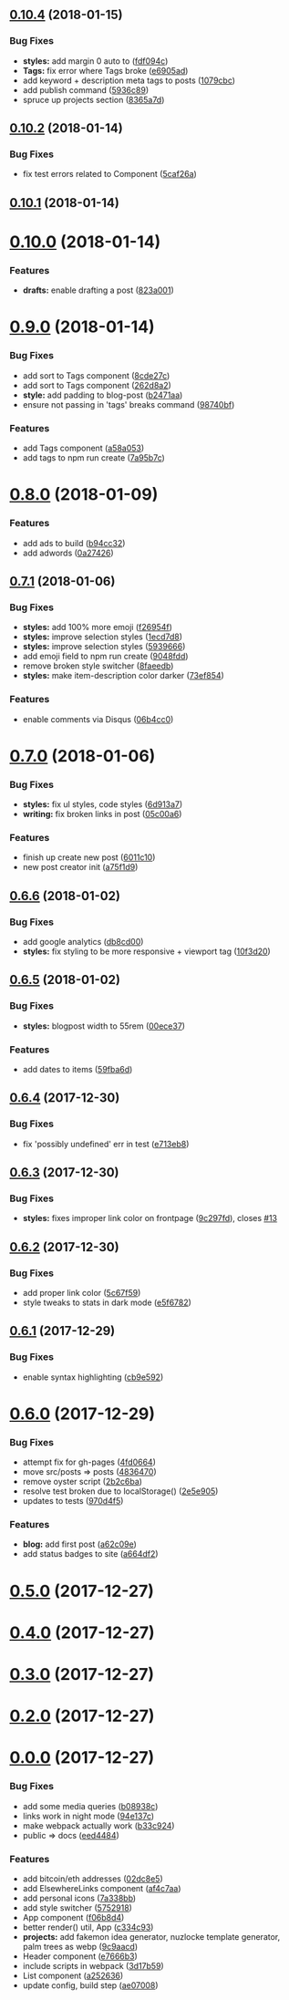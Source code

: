 <a name="0.10.4"></a>
## [0.10.4](https://github.com/EmmaRamirez/emmaramirez.me/compare/0.10.2...0.10.4) (2018-01-15)


### Bug Fixes

* **styles:** add margin 0 auto to ([fdf094c](https://github.com/EmmaRamirez/emmaramirez.me/commit/fdf094c))
* **Tags:** fix error where Tags broke ([e6905ad](https://github.com/EmmaRamirez/emmaramirez.me/commit/e6905ad))
* add keyword + description meta tags to posts ([1079cbc](https://github.com/EmmaRamirez/emmaramirez.me/commit/1079cbc))
* add publish command ([5936c89](https://github.com/EmmaRamirez/emmaramirez.me/commit/5936c89))
* spruce up projects section ([8365a7d](https://github.com/EmmaRamirez/emmaramirez.me/commit/8365a7d))



<a name="0.10.2"></a>
## [0.10.2](https://github.com/EmmaRamirez/emmaramirez.me/compare/0.10.1...0.10.2) (2018-01-14)


### Bug Fixes

* fix test errors related to Component ([5caf26a](https://github.com/EmmaRamirez/emmaramirez.me/commit/5caf26a))



<a name="0.10.1"></a>
## [0.10.1](https://github.com/EmmaRamirez/emmaramirez.me/compare/0.10.0...0.10.1) (2018-01-14)



<a name="0.10.0"></a>
# [0.10.0](https://github.com/EmmaRamirez/emmaramirez.me/compare/0.9.0...0.10.0) (2018-01-14)


### Features

* **drafts:** enable drafting a post ([823a001](https://github.com/EmmaRamirez/emmaramirez.me/commit/823a001))



<a name="0.9.0"></a>
# [0.9.0](https://github.com/EmmaRamirez/emmaramirez.me/compare/0.8.0...0.9.0) (2018-01-14)


### Bug Fixes

* add sort to Tags component ([8cde27c](https://github.com/EmmaRamirez/emmaramirez.me/commit/8cde27c))
* add sort to Tags component ([262d8a2](https://github.com/EmmaRamirez/emmaramirez.me/commit/262d8a2))
* **style:** add padding to blog-post ([b2471aa](https://github.com/EmmaRamirez/emmaramirez.me/commit/b2471aa))
* ensure not passing in 'tags' breaks command ([98740bf](https://github.com/EmmaRamirez/emmaramirez.me/commit/98740bf))


### Features

* add Tags component ([a58a053](https://github.com/EmmaRamirez/emmaramirez.me/commit/a58a053))
* add tags to npm run create ([7a95b7c](https://github.com/EmmaRamirez/emmaramirez.me/commit/7a95b7c))



<a name="0.8.0"></a>
# [0.8.0](https://github.com/EmmaRamirez/emmaramirez.me/compare/0.7.1...0.8.0) (2018-01-09)


### Features

* add ads to build ([b94cc32](https://github.com/EmmaRamirez/emmaramirez.me/commit/b94cc32))
* add adwords ([0a27426](https://github.com/EmmaRamirez/emmaramirez.me/commit/0a27426))



<a name="0.7.1"></a>
## [0.7.1](https://github.com/EmmaRamirez/emmaramirez.me/compare/0.7.0...0.7.1) (2018-01-06)


### Bug Fixes

* **styles:** add 100% more emoji ([f26954f](https://github.com/EmmaRamirez/emmaramirez.me/commit/f26954f))
* **styles:** improve selection styles ([1ecd7d8](https://github.com/EmmaRamirez/emmaramirez.me/commit/1ecd7d8))
* **styles:** improve selection styles ([5939666](https://github.com/EmmaRamirez/emmaramirez.me/commit/5939666))
* add emoji field to npm run create ([9048fdd](https://github.com/EmmaRamirez/emmaramirez.me/commit/9048fdd))
* remove broken style switcher ([8faeedb](https://github.com/EmmaRamirez/emmaramirez.me/commit/8faeedb))
* **styles:** make item-description color darker ([73ef854](https://github.com/EmmaRamirez/emmaramirez.me/commit/73ef854))


### Features

* enable comments via Disqus ([06b4cc0](https://github.com/EmmaRamirez/emmaramirez.me/commit/06b4cc0))



<a name="0.7.0"></a>
# [0.7.0](https://github.com/EmmaRamirez/emmaramirez.me/compare/0.6.6...0.7.0) (2018-01-06)


### Bug Fixes

* **styles:** fix ul styles, code styles ([6d913a7](https://github.com/EmmaRamirez/emmaramirez.me/commit/6d913a7))
* **writing:** fix broken links in post ([05c00a6](https://github.com/EmmaRamirez/emmaramirez.me/commit/05c00a6))


### Features

* finish up create new post ([6011c10](https://github.com/EmmaRamirez/emmaramirez.me/commit/6011c10))
* new post creator init ([a75f1d9](https://github.com/EmmaRamirez/emmaramirez.me/commit/a75f1d9))



<a name="0.6.6"></a>
## [0.6.6](https://github.com/EmmaRamirez/emmaramirez.me/compare/0.6.5...0.6.6) (2018-01-02)


### Bug Fixes

* add google analytics ([db8cd00](https://github.com/EmmaRamirez/emmaramirez.me/commit/db8cd00))
* **styles:** fix styling to be more responsive + viewport tag ([10f3d20](https://github.com/EmmaRamirez/emmaramirez.me/commit/10f3d20))



<a name="0.6.5"></a>
## [0.6.5](https://github.com/EmmaRamirez/emmaramirez.me/compare/0.6.4...0.6.5) (2018-01-02)


### Bug Fixes

* **styles:** blogpost width to 55rem ([00ece37](https://github.com/EmmaRamirez/emmaramirez.me/commit/00ece37))


### Features

* add dates to items ([59fba6d](https://github.com/EmmaRamirez/emmaramirez.me/commit/59fba6d))



<a name="0.6.4"></a>
## [0.6.4](https://github.com/EmmaRamirez/emmaramirez.me/compare/v0.6.3...0.6.4) (2017-12-30)


### Bug Fixes

* fix 'possibly undefined' err in test ([e713eb8](https://github.com/EmmaRamirez/emmaramirez.me/commit/e713eb8))



<a name="0.6.3"></a>
## [0.6.3](https://github.com/EmmaRamirez/emmaramirez.me/compare/v0.6.2...v0.6.3) (2017-12-30)


### Bug Fixes

* **styles:** fixes improper link color on frontpage ([9c297fd](https://github.com/EmmaRamirez/emmaramirez.me/commit/9c297fd)), closes [#13](https://github.com/EmmaRamirez/emmaramirez.me/issues/13)



<a name="0.6.2"></a>
## [0.6.2](https://github.com/EmmaRamirez/emmaramirez.me/compare/v0.6.1...v0.6.2) (2017-12-30)


### Bug Fixes

* add proper link color ([5c67f59](https://github.com/EmmaRamirez/emmaramirez.me/commit/5c67f59))
* style tweaks to stats in dark mode ([e5f6782](https://github.com/EmmaRamirez/emmaramirez.me/commit/e5f6782))



<a name="0.6.1"></a>
## [0.6.1](https://github.com/EmmaRamirez/emmaramirez.me/compare/v0.6.0...v0.6.1) (2017-12-29)


### Bug Fixes

* enable syntax highlighting ([cb9e592](https://github.com/EmmaRamirez/emmaramirez.me/commit/cb9e592))



<a name="0.6.0"></a>
# [0.6.0](https://github.com/EmmaRamirez/emmaramirez.me/compare/v0.5.0...v0.6.0) (2017-12-29)


### Bug Fixes

* attempt fix for gh-pages ([4fd0664](https://github.com/EmmaRamirez/emmaramirez.me/commit/4fd0664))
* move src/posts => posts ([4836470](https://github.com/EmmaRamirez/emmaramirez.me/commit/4836470))
* remove oyster script ([2b2c6ba](https://github.com/EmmaRamirez/emmaramirez.me/commit/2b2c6ba))
* resolve test broken due to localStorage() ([2e5e905](https://github.com/EmmaRamirez/emmaramirez.me/commit/2e5e905))
* updates to tests ([970d4f5](https://github.com/EmmaRamirez/emmaramirez.me/commit/970d4f5))


### Features

* **blog:** add first post ([a62c09e](https://github.com/EmmaRamirez/emmaramirez.me/commit/a62c09e))
* add status badges to site ([a664df2](https://github.com/EmmaRamirez/emmaramirez.me/commit/a664df2))



<a name="0.5.0"></a>
# [0.5.0](https://github.com/EmmaRamirez/emmaramirez.me/compare/v0.4.0...v0.5.0) (2017-12-27)



<a name="0.4.0"></a>
# [0.4.0](https://github.com/EmmaRamirez/emmaramirez.me/compare/v0.3.0...v0.4.0) (2017-12-27)



<a name="0.3.0"></a>
# [0.3.0](https://github.com/EmmaRamirez/emmaramirez.me/compare/v0.2.0...v0.3.0) (2017-12-27)



<a name="0.2.0"></a>
# [0.2.0](https://github.com/EmmaRamirez/emmaramirez.me/compare/v0.0.0...v0.2.0) (2017-12-27)



<a name="0.0.0"></a>
# [0.0.0](https://github.com/EmmaRamirez/emmaramirez.me/compare/ae07008...v0.0.0) (2017-12-27)


### Bug Fixes

* add some media queries ([b08938c](https://github.com/EmmaRamirez/emmaramirez.me/commit/b08938c))
* links work in night mode ([94e137c](https://github.com/EmmaRamirez/emmaramirez.me/commit/94e137c))
* make webpack actually work ([b33c924](https://github.com/EmmaRamirez/emmaramirez.me/commit/b33c924))
* public => docs ([eed4484](https://github.com/EmmaRamirez/emmaramirez.me/commit/eed4484))


### Features

* add bitcoin/eth addresses ([02dc8e5](https://github.com/EmmaRamirez/emmaramirez.me/commit/02dc8e5))
* add ElsewhereLinks component ([af4c7aa](https://github.com/EmmaRamirez/emmaramirez.me/commit/af4c7aa))
* add personal icons ([7a338bb](https://github.com/EmmaRamirez/emmaramirez.me/commit/7a338bb))
* add style switcher ([5752918](https://github.com/EmmaRamirez/emmaramirez.me/commit/5752918))
* App component ([f06b8d4](https://github.com/EmmaRamirez/emmaramirez.me/commit/f06b8d4))
* better render() util, App ([c334c93](https://github.com/EmmaRamirez/emmaramirez.me/commit/c334c93))
* **projects:** add fakemon idea generator, nuzlocke template generator, palm trees as webp ([9c9aacd](https://github.com/EmmaRamirez/emmaramirez.me/commit/9c9aacd))
* Header component ([e7666b3](https://github.com/EmmaRamirez/emmaramirez.me/commit/e7666b3))
* include scripts in webpack ([3d17b59](https://github.com/EmmaRamirez/emmaramirez.me/commit/3d17b59))
* List component ([a252636](https://github.com/EmmaRamirez/emmaramirez.me/commit/a252636))
* update config, build step ([ae07008](https://github.com/EmmaRamirez/emmaramirez.me/commit/ae07008))



